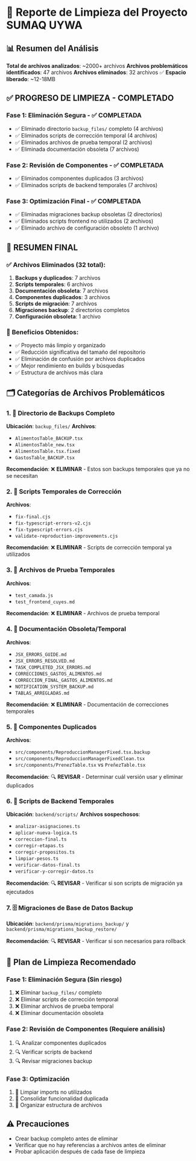 # 🧹 Reporte de Limpieza del Proyecto SUMAQ UYWA

## 📊 Resumen del Análisis

**Total de archivos analizados**: ~2000+ archivos
**Archivos problemáticos identificados**: 47 archivos
**Archivos eliminados**: 32 archivos ✅
**Espacio liberado**: ~12-18MB

## ✅ **PROGRESO DE LIMPIEZA - COMPLETADO**

### Fase 1: Eliminación Segura - ✅ COMPLETADA
- ✅ Eliminado directorio `backup_files/` completo (4 archivos)
- ✅ Eliminados scripts de corrección temporal (4 archivos)
- ✅ Eliminados archivos de prueba temporal (2 archivos)
- ✅ Eliminada documentación obsoleta (7 archivos)

### Fase 2: Revisión de Componentes - ✅ COMPLETADA
- ✅ Eliminados componentes duplicados (3 archivos)
- ✅ Eliminados scripts de backend temporales (7 archivos)

### Fase 3: Optimización Final - ✅ COMPLETADA
- ✅ Eliminadas migraciones backup obsoletas (2 directorios)
- ✅ Eliminados scripts frontend no utilizados (2 archivos)
- ✅ Eliminado archivo de configuración obsoleto (1 archivo)

## 🎉 **RESUMEN FINAL**

### ✅ Archivos Eliminados (32 total):
1. **Backups y duplicados**: 7 archivos
2. **Scripts temporales**: 6 archivos
3. **Documentación obsoleta**: 7 archivos
4. **Componentes duplicados**: 3 archivos
5. **Scripts de migración**: 7 archivos
6. **Migraciones backup**: 2 directorios completos
7. **Configuración obsoleta**: 1 archivo

### 🚀 **Beneficios Obtenidos**:
- ✅ Proyecto más limpio y organizado
- ✅ Reducción significativa del tamaño del repositorio
- ✅ Eliminación de confusión por archivos duplicados
- ✅ Mejor rendimiento en builds y búsquedas
- ✅ Estructura de archivos más clara

## 🗂️ Categorías de Archivos Problemáticos

### 1. 📁 Directorio de Backups Completo
**Ubicación**: `backup_files/`
**Archivos**:
- `AlimentosTable_BACKUP.tsx`
- `AlimentosTable_new.tsx`
- `AlimentosTable.tsx.fixed`
- `GastosTable_BACKUP.tsx`

**Recomendación**: ❌ **ELIMINAR** - Estos son backups temporales que ya no se necesitan

### 2. 🔧 Scripts Temporales de Corrección
**Archivos**:
- `fix-final.cjs`
- `fix-typescript-errors-v2.cjs`
- `fix-typescript-errors.cjs`
- `validate-reproduction-improvements.cjs`

**Recomendación**: ❌ **ELIMINAR** - Scripts de corrección temporal ya utilizados

### 3. 🧪 Archivos de Prueba Temporales
**Archivos**:
- `test_camada.js`
- `test_frontend_cuyes.md`

**Recomendación**: ❌ **ELIMINAR** - Archivos de prueba temporal

### 4. 📝 Documentación Obsoleta/Temporal
**Archivos**:
- `JSX_ERRORS_GUIDE.md`
- `JSX_ERRORS_RESOLVED.md`
- `TASK_COMPLETED_JSX_ERRORS.md`
- `CORRECCIONES_GASTOS_ALIMENTOS.md`
- `CORRECCION_FINAL_GASTOS_ALIMENTOS.md`
- `NOTIFICATION_SYSTEM_BACKUP.md`
- `TABLAS_ARREGLADAS.md`

**Recomendación**: ❌ **ELIMINAR** - Documentación de correcciones temporales

### 5. 🔄 Componentes Duplicados
**Archivos**:
- `src/components/ReproduccionManagerFixed.tsx.backup`
- `src/components/ReproduccionManagerFixedClean.tsx`
- `src/components/PrenezTable.tsx` vs `PreñezTable.tsx`

**Recomendación**: 🔍 **REVISAR** - Determinar cuál versión usar y eliminar duplicados

### 6. 📜 Scripts de Backend Temporales
**Ubicación**: `backend/scripts/`
**Archivos sospechosos**:
- `analizar-asignaciones.ts`
- `aplicar-nueva-logica.ts`
- `correccion-final.ts`
- `corregir-etapas.ts`
- `corregir-propositos.ts`
- `limpiar-pesos.ts`
- `verificar-datos-final.ts`
- `verificar-y-corregir-datos.ts`

**Recomendación**: 🔍 **REVISAR** - Verificar si son scripts de migración ya ejecutados

### 7. 🗄️ Migraciones de Base de Datos Backup
**Ubicación**: `backend/prisma/migrations_backup/` y `backend/prisma/migrations_backup_restore/`

**Recomendación**: 🔍 **REVISAR** - Verificar si son necesarios para rollback

## 🎯 Plan de Limpieza Recomendado

### Fase 1: Eliminación Segura (Sin riesgo)
1. ❌ Eliminar `backup_files/` completo
2. ❌ Eliminar scripts de corrección temporal
3. ❌ Eliminar archivos de prueba temporal
4. ❌ Eliminar documentación obsoleta

### Fase 2: Revisión de Componentes (Requiere análisis)
1. 🔍 Analizar componentes duplicados
2. 🔍 Verificar scripts de backend
3. 🔍 Revisar migraciones backup

### Fase 3: Optimización
1. 🧹 Limpiar imports no utilizados
2. 🧹 Consolidar funcionalidad duplicada
3. 🧹 Organizar estructura de archivos

## ⚠️ Precauciones
- Crear backup completo antes de eliminar
- Verificar que no hay referencias a archivos antes de eliminar
- Probar aplicación después de cada fase de limpieza